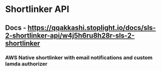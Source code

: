 # Shortlinker API

## Docs - https://qqakkashi.stoplight.io/docs/sls-2-shortlinker-api/w4j5h6ru8h28r-sls-2-shortlinker

### AWS Native shortlinker with email notifications and custom lamda authorizer
